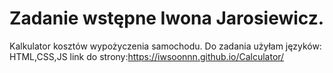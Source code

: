 # Zadanie wstępne Iwona Jarosiewicz.
Kalkulator kosztów wypożyczenia samochodu.
Do zadania użyłam języków:
HTML,CSS,JS
link do strony:https://iwsoonnn.github.io/Calculator/
